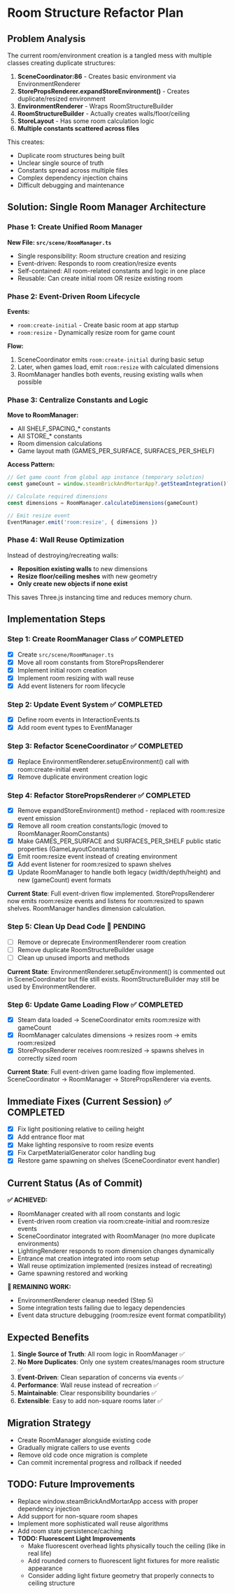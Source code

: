 # Room Structure Refactor Plan

## Problem Analysis

The current room/environment creation is a tangled mess with multiple classes creating duplicate structures:

1. **SceneCoordinator:86** - Creates basic environment via EnvironmentRenderer
2. **StorePropsRenderer.expandStoreEnvironment()** - Creates duplicate/resized environment  
3. **EnvironmentRenderer** - Wraps RoomStructureBuilder
4. **RoomStructureBuilder** - Actually creates walls/floor/ceiling
5. **StoreLayout** - Has some room calculation logic
6. **Multiple constants scattered across files**

This creates:
- Duplicate room structures being built
- Unclear single source of truth
- Constants spread across multiple files
- Complex dependency injection chains
- Difficult debugging and maintenance

## Solution: Single Room Manager Architecture

### Phase 1: Create Unified Room Manager

**New File: `src/scene/RoomManager.ts`**
- Single responsibility: Room structure creation and resizing
- Event-driven: Responds to room creation/resize events
- Self-contained: All room-related constants and logic in one place
- Reusable: Can create initial room OR resize existing room

### Phase 2: Event-Driven Room Lifecycle

**Events:**
- `room:create-initial` - Create basic room at app startup
- `room:resize` - Dynamically resize room for game count

**Flow:**
1. SceneCoordinator emits `room:create-initial` during basic setup
2. Later, when games load, emit `room:resize` with calculated dimensions
3. RoomManager handles both events, reusing existing walls when possible

### Phase 3: Centralize Constants and Logic

**Move to RoomManager:**
- All SHELF_SPACING_* constants
- All STORE_* constants  
- Room dimension calculations
- Game layout math (GAMES_PER_SURFACE, SURFACES_PER_SHELF)

**Access Pattern:**
```typescript
// Get game count from global app instance (temporary solution)
const gameCount = window.steamBrickAndMortarApp?.getSteamIntegration()?.getGameLibrary()?.getGameCount() || 0

// Calculate required dimensions
const dimensions = RoomManager.calculateDimensions(gameCount)

// Emit resize event
EventManager.emit('room:resize', { dimensions })
```

### Phase 4: Wall Reuse Optimization

Instead of destroying/recreating walls:
- **Reposition existing walls** to new dimensions
- **Resize floor/ceiling meshes** with new geometry
- **Only create new objects if none exist**

This saves Three.js instancing time and reduces memory churn.

## Implementation Steps

### Step 1: Create RoomManager Class ✅ COMPLETED
- [x] Create `src/scene/RoomManager.ts`
- [x] Move all room constants from StorePropsRenderer
- [x] Implement initial room creation
- [x] Implement room resizing with wall reuse
- [x] Add event listeners for room lifecycle

### Step 2: Update Event System ✅ COMPLETED
- [x] Define room events in InteractionEvents.ts
- [x] Add room event types to EventManager

### Step 3: Refactor SceneCoordinator ✅ COMPLETED
- [x] Replace EnvironmentRenderer.setupEnvironment() call with room:create-initial event
- [x] Remove duplicate environment creation logic

### Step 4: Refactor StorePropsRenderer ✅ COMPLETED
- [x] Remove expandStoreEnvironment() method - replaced with room:resize event emission
- [x] Remove all room creation constants/logic (moved to RoomManager.RoomConstants)
- [x] Make GAMES_PER_SURFACE and SURFACES_PER_SHELF public static properties (GameLayoutConstants)
- [x] Emit room:resize event instead of creating environment
- [x] Add event listener for room:resized to spawn shelves
- [x] Update RoomManager to handle both legacy (width/depth/height) and new (gameCount) event formats

**Current State**: Full event-driven flow implemented. StorePropsRenderer now emits room:resize events and listens for room:resized to spawn shelves. RoomManager handles dimension calculation.

### Step 5: Clean Up Dead Code 🚧 PENDING  
- [ ] Remove or deprecate EnvironmentRenderer room creation
- [ ] Remove duplicate RoomStructureBuilder usage
- [ ] Clean up unused imports and methods

**Current State**: EnvironmentRenderer.setupEnvironment() is commented out in SceneCoordinator but file still exists. RoomStructureBuilder may still be used by EnvironmentRenderer.

### Step 6: Update Game Loading Flow ✅ COMPLETED
- [x] Steam data loaded → SceneCoordinator emits room:resize with gameCount
- [x] RoomManager calculates dimensions → resizes room → emits room:resized  
- [x] StorePropsRenderer receives room:resized → spawns shelves in correctly sized room

**Current State**: Full event-driven game loading flow implemented. SceneCoordinator → RoomManager → StorePropsRenderer via events.

## Immediate Fixes (Current Session) ✅ COMPLETED
- [x] Fix light positioning relative to ceiling height
- [x] Add entrance floor mat  
- [x] Make lighting responsive to room resize events
- [x] Fix CarpetMaterialGenerator color handling bug
- [x] Restore game spawning on shelves (SceneCoordinator event handler)

## Current Status (As of Commit)

**✅ ACHIEVED:**
- RoomManager created with all room constants and logic
- Event-driven room creation via room:create-initial and room:resize events  
- SceneCoordinator integrated with RoomManager (no more duplicate environments)
- LightingRenderer responds to room dimension changes dynamically
- Entrance mat creation integrated into room setup
- Wall reuse optimization implemented (resizes instead of recreating)
- Game spawning restored and working

**🚧 REMAINING WORK:**
- EnvironmentRenderer cleanup needed (Step 5)
- Some integration tests failing due to legacy dependencies
- Event data structure debugging (room:resize event format compatibility)

## Expected Benefits

1. **Single Source of Truth**: All room logic in RoomManager ✅
2. **No More Duplicates**: Only one system creates/manages room structure ✅  
3. **Event-Driven**: Clean separation of concerns via events ✅
4. **Performance**: Wall reuse instead of recreation ✅
5. **Maintainable**: Clear responsibility boundaries ✅
6. **Extensible**: Easy to add non-square rooms later ✅

## Migration Strategy

- Create RoomManager alongside existing code
- Gradually migrate callers to use events
- Remove old code once migration is complete
- Can commit incremental progress and rollback if needed

## TODO: Future Improvements

- Replace window.steamBrickAndMortarApp access with proper dependency injection
- Add support for non-square room shapes
- Implement more sophisticated wall reuse algorithms
- Add room state persistence/caching
- **TODO: Fluorescent Light Improvements**
  - Make fluorescent overhead lights physically touch the ceiling (like in real life)
  - Add rounded corners to fluorescent light fixtures for more realistic appearance
  - Consider adding light fixture geometry that properly connects to ceiling structure